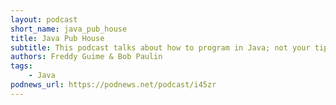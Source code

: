 ```yaml
---
layout: podcast
short_name: java_pub_house
title: Java Pub House
subtitle: This podcast talks about how to program in Java; not your tipical system.out.println(“Hello world”), but more like real issues, such as O/R setups, threading, getting certain components on the screen or troubleshooting tips and tricks in general. The format is as a podcast so that you can subscribe to it, and then take it with you and listen to it on your way to work (or on your way home), and learn a little bit more (or reinforce what you knew) from it.
authors: Freddy Guime & Bob Paulin
tags:
    - Java
podnews_url: https://podnews.net/podcast/i45zr
---
```

